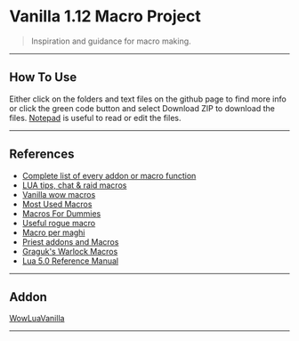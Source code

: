 # Vanilla 1.12 Macro Project

> Inspiration and guidance for macro making.

---

## How To Use

Either click on the folders and text files on the github page to find more info or 
click the green code button and select Download ZIP to download the files.
[Notepad](https://notepad-plus-plus.org/) is useful to read or edit the files.

---

## References

- [Complete list of every addon or macro function](http://wowwiki.wikia.com/index.php?title=World_of_Warcraft_API&oldid=281620)
- [LUA tips, chat & raid macros](https://nirklars.wordpress.com/wow/vanilla-wow-lua-tips/)
- [Vanilla wow macros](https://nirklars.wordpress.com/wow/vanilla-wow-macros/)
- [Most Used Macros](https://web.archive.org/web/20060813140631/http://www.wowwiki.com/Most_Used_Macros)
- [Macros For Dummies](https://www.ownedcore.com/forums/world-of-warcraft/world-of-warcraft-guides/1038-macros-dummies.html)
- [Useful rogue macro](http://roguecrap.blogspot.com/2006/01/useful-rogue-macro-updated-030206.html)
- [Macro per maghi](https://www.freeforumzone.com/discussione.aspx?idd=5581207)
- [Priest addons and Macros](http://orderofsargeras.com/phpBB2_resto/viewtopic.php?t=14&sid=d4903119e59b7a30276b0df4e64b3aed)
- [Graguk's Warlock Macros](http://blue.cardplace.com/cache/wow-warlock/905421.htm)
- [Lua 5.0 Reference Manual](https://www.lua.org/manual/5.0/)

---

## Addon
[WowLuaVanilla](https://github.com/laytya/WowLuaVanilla)

---
